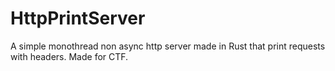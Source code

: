 # HttpPrintServer

A simple monothread non async http server made in Rust that print requests with headers.
Made for CTF.